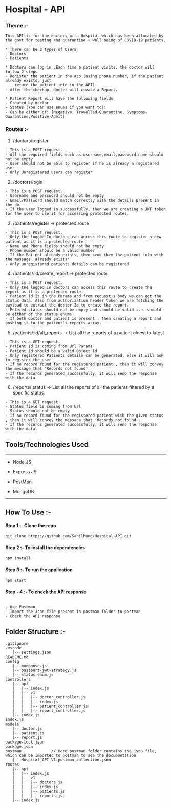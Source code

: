 
<h1> Hospital - API</h1>


### Theme :-
```
This API is for the doctors of a Hospital which has been allocated by the govt for testing and quarantine + well being of COVID-19 patients.

* There can be 2 types of Users
- Doctors
- Patients

* Doctors can log in ,Each time a patient visits, the doctor will follow 2 steps
- Register the patient in the app (using phone number, if the patient already exists, just
    return the patient info in the API).
- After the checkup, doctor will create a Report.

* Patient Report will have the following fields
- Created by doctor
- Status (You can use enums if you want to):
- Can be either of: [Negative, Travelled-Quarantine, Symptoms-Quarantine,Positive-Admit]

```

### Routes :-


1. /doctors/register 

```
- This is a POST request.
- All the required fields such as username,email,password,name should not be empty
- User should not be able to register if he is already a registered user
- Only Unregistered users can register

```
2. /doctors/login

```
- This is a POST request.
- Username and password should not be empty
- Email/Password should match correctly with the details present in the db
- If the user logged in successfully, then we are creating a JWT token for the user to use it for accessing protected routes.

```
3. /patients/register   -> protected route

```
- This is a POST request.
- Only the logged In doctors can access this route to register a new patient as it is a protected route
- Name and Phone fields should not be empty
- Phone number should be a valid number
- If the Patient already exists, then send them the patient info with the message 'already exists'
- Only unregistered patients details can be registered
```

4. /patients/:id/create_report -> protected route

```
- This is a POST request.
- Only the logged In doctors can access this route to create the report as it is a protected route.
- Patient Id is in the Params and from request's body we can get the status data. Also from authorization header token we are fetching the payload to extract the doctor Id to create the report.
- Entered status should not be empty and should be valid i.e. should be either of the status enums
- If both doctor and patient is present , then creating a report and pushing it to the patient's reports array.

```

5. /patients/:id/all_reports → List all the reports of a patient oldest to latest

```
- This is a GET request.
- Patient Id is coming from Url Params
- Patient Id should be a valid Object Id
- Only registered Patients details can be generated, else it will ask to register the user
- If no record found for the registered patient , then it will convey the message that 'Records not found'
- If the records generated successfully, it will send the response with the data.

```

6. /reports/:status → List all the reports of all the patients filtered by a specific status

```
- This is a GET request.
- Status field is coming from Url
- Status should not be empty
- If no record found for the registered patient with the given status , then it will convey the message that 'Records not found'.
- If the records generated successfully, it will send the response with the data.
```


</ol><h2>Tools/Technologies Used</h2>
<hr><ul>
<li>Node.JS</li>
</ul><ul>
<li>Express.JS</li>
</ul><ul>
<li>PostMan</li>
</ul><ul>
<li>MongoDB</li>
</ul>

<hr>

## How To Use :-

####    Step 1 :-  Clone the repo
 
 ```
git clone https://github.com/SahilMund/Hospital-API.git
 ```
####    Step 2 :- To install the dependencies

```
npm install
```

#### Step 3 :- To run the application
```
npm start
```

#### Step - 4 :- To check the API response

```

- Use Postman
- Import the Json file present in postman folder to postman 
- Check the API response

```


## Folder Structure :-
```
.gitignore
.vscode
   |-- settings.json
READEME.md
config
   |-- mongoose.js
   |-- passport-jwt-strategy.js
   |-- status-enum.js
controllers
   |-- api
   |   |-- index.js
   |   |-- v1
   |   |   |-- doctor_controller.js
   |   |   |-- index.js
   |   |   |-- patient_controller.js
   |   |   |-- report_controller.js
   |-- index.js
index.js
models
   |-- doctor.js
   |-- patient.js
   |-- report.js
package-lock.json
package.json
postman             // Here postman folder contains the json file, which can be imported to postman to see the documentation
   |-- Hospital_API_V1.postman_collection.json
routes
   |-- api
   |   |-- index.js
   |   |-- v1
   |   |   |-- doctors.js
   |   |   |-- index.js
   |   |   |-- patients.js
   |   |   |-- reports.js
   |-- index.js

```
